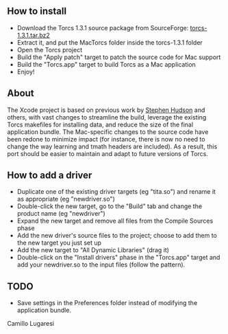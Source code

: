 How to install
--------------
- Download the Torcs 1.3.1 source package from SourceForge: [torcs-1.3.1.tar.bz2][1]
- Extract it, and put the MacTorcs folder inside the torcs-1.3.1 folder
- Open the Torcs project
- Build the "Apply patch" target to patch the source code for Mac support
- Build the "Torcs.app" target to build Torcs as a Mac application
- Enjoy!

About
-----
The Xcode project is based on previous work by [Stephen Hudson][2] and others, with vast changes to
streamline the build, leverage the existing Torcs makefiles for installing data, and reduce the size
of the final application bundle. The Mac-specific changes to the source code have been redone to
minimize impact (for instance, there is now no need to change the way learning and tmath headers are
included). As a result, this port should be easier to maintain and adapt to future versions of Torcs.

How to add a driver
-------------------
- Duplicate one of the existing driver targets (eg "tita.so") and rename it as appropriate
  (eg "newdriver.so")
- Double-click the new target, go to the "Build" tab and change the product name (eg "newdriver")
- Expand the new target and remove all files from the Compile Sources phase
- Add the new driver's source files to the project; choose to add them to the new target you just
  set up
- Add the new target to "All Dynamic Libraries" (drag it)
- Double-click on the "Install drivers" phase in the "Torcs.app" target and add your newdriver.so to
  the input files (follow the pattern).

TODO
----
- Save settings in the Preferences folder instead of modifying the application bundle.

Camillo Lugaresi


[1]: http://sourceforge.net/projects/torcs/files/all-in-one/1.3.1/torcs-1.3.1.tar.bz2/download
[2]: http://publish.uwo.ca/~shudson2/Home/Blog/7805725A-C647-41F0-B9C2-B91E8388D4EC.html
